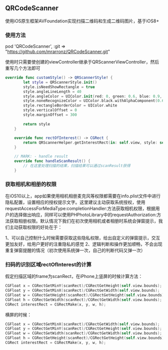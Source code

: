 ## QRCodeScanner
使用iOS原生框架AVFoundation实现扫描二维码和生成二维码图片，基于iOS8+

### 使用方法
pod 'QRCodeScanner', :git => "https://github.com/mrarronz/QRCodeScanner.git"


使用时只需要使创建的viewController继承于QRScannerViewController，然后重写几个方法即可

```swift
override func customStyle() -> QRScannerStyle! {
        let style = QRScannerStyle.init()
        style.isNeedShowRectangle = true
        style.angleLineLength = 40
        style.angleColor = UIColor.init(red: 0, green: 0.6, blue: 0.9, alpha: 1.0)
        style.noneRecognizeColor = UIColor.black.withAlphaComponent(0.6)
        style.rectangleBorderColor = UIColor.white
        style.verticalOffset = 0
        style.marginOffset = 300
        
        return style
    }
    
    override func rectOfInterest() -> CGRect {
        return QRScannerHelper.getInterestRect(in: self.view, style: self.customStyle())
    }

    // MARK: - handle result
    override func handleScanResult() {
        // 在这里处理扫描的结果，扫描结果可以通过scanResult获得
    }
```

### 获取相机和相册的权限
在iOS10以上，app如果使用相机相册麦克风等权限都需要在info.plist文件中进行隐私配置，设置相应的授权提示文字。这里建议主动获取系统授权，使用requestAccessForMediaType:completionHandler:方法获取相机权限，根据用户的选择做出响应，同样可以使用PHPhotoLibrary中的requestAuthorization:方法获取相册权限。默认情况下我们在初次使用相机或者相册时系统会弹窗提示，我们主动获取权限的好处在于：

1、可以自己控制什么时候需要获取这些隐私权限，给出自定义的弹窗提示，交互更加友好，给用户更好的注重隐私的感觉
2、逻辑判断和操作更加顺畅，不会出现重复弹窗提醒的情况（初次使用系统弹一次，自己的判断代码又弹一次）


### 扫码的识别区域rectOfInterest的计算
假定扫描区域的frame为scanRect，在iPhone上竖屏的时候计算方法：

```objective-c
CGFloat x = CGRectGetMinY(scanRect)/CGRectGetHeight(self.view.bounds);
CGFloat y = CGRectGetMinX(scanRect)/CGRectGetWidth(self.view.bounds);
CGFloat w = CGRectGetHeight(scanRect)/CGRectGetHeight(self.view.bounds);
CGFloat h = CGRectGetWidth(scanRect)/CGRectGetWidth(self.view.bounds);
CGRect interestRect = CGRectMake(x, y, w, h);
```

横屏的时候：

```objective-c
CGFloat x = CGRectGetMinX(scanRect)/CGRectGetWidth(self.view.bounds);
CGFloat y = CGRectGetMinY(scanRect)/CGRectGetHeight(self.view.bounds);
CGFloat w = CGRectGetWidth(scanRect)/CGRectGetWidth(self.view.bounds);
CGFloat h = CGRectGetHeight(scanRect)/CGRectGetHeight(self.view.bounds);
CGRect interestRect = CGRectMake(x, y, w, h);
```





